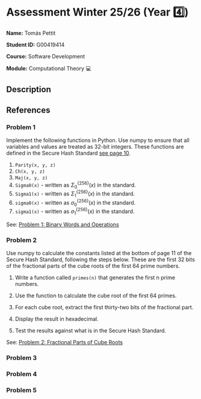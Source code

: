 # Assessment Winter 25/26 (Year 4️⃣)
**Name:** Tomás Pettit

**Student ID:** G00419414

**Course:** Software Development

**Module:** Computational Theory 💻

## Description

## References

### Problem 1
Implement the following functions in Python.
Use numpy to ensure that all variables and values are treated as 32-bit integers.
These functions are defined in the Secure Hash Standard [see page 10](https://nvlpubs.nist.gov/nistpubs/FIPS/NIST.FIPS.180-4.pdf).

1. `Parity(x, y, z)`
2. `Ch(x, y, z)`
3. `Maj(x, y, z)`
4. `Sigma0(x)` - written as $\Sigma_0^{\{256\}}(x)$ in the standard.
5. `Sigma1(x)` - written as $\Sigma_1^{\{256\}}(x)$ in the standard.
6. `sigma0(x)` - written as $\sigma_0^{\{256\}}(x)$ in the standard.
7. `sigma1(x)` - written as $\sigma_1^{\{256\}}(x)$ in the standard.

See: [Problem 1: Binary Words and Operations](https://github.com/tomaspettit/CT-G00419414/blob/main/problems.ipynb)

### Problem 2
Use numpy to calculate the constants listed at the bottom of page 11 of the Secure Hash Standard, following the steps below.
These are the first 32 bits of the fractional parts of the cube roots of the first 64 prime numbers.

1. Write a function called `primes(n)` that generates the first n prime numbers.

2. Use the function to calculate the cube root of the first 64 primes.

3. For each cube root, extract the first thirty-two bits of the fractional part.

4. Display the result in hexadecimal.

5. Test the results against what is in the Secure Hash Standard.

See: [Problem 2: Fractional Parts of Cube Roots](https://github.com/tomaspettit/CT-G00419414/blob/main/problems.ipynb)

### Problem 3

### Problem 4

### Problem 5
